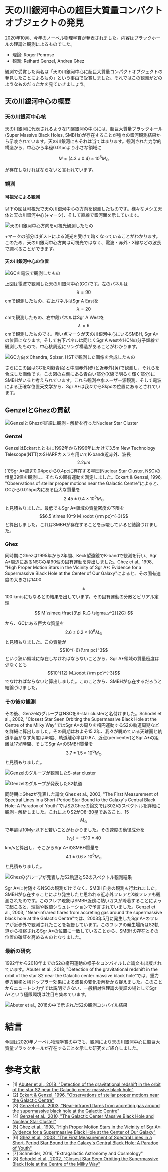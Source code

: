 
# 天の川銀河中心の超巨大質量コンパクトオブジェクトの発見

2020年10月、今年のノーベル物理学賞が発表されました。内容はブラックホールの理論と観測によるものでした。

* 理論: Roger Penrose
* 観測: Reihard Genzel, Andrea Ghez

観測で受賞した両名は「天の川銀河中心に超巨大質量コンパクトオブジェクトの発見したことによるもの」という事由で受賞しました。それではこの観測がどのようなものだったかを見ていきましょう。

## 天の川銀河中心の概要

### 天の川銀河中心核

天の川銀河に代表されるような円盤銀河の中心には、超巨大質量ブラックホール(Super Massive Black Holes, SMBHs)が存在することが種々の銀河観測結果から示唆されています。天の川銀河にもそれは当てはまります。観測された力学的構造から、中心から半径0.01pcより小さな領域に

$$
M = (4.3 \pm 0.4) \times 10^6 M_\odot
$$

が存在しなければならないと言われています。

### 観測

#### 可視光による観測

以下の図は可視光で天の川銀河中心の方向を観測したものです。様々なメシエ天体と天の川銀河中心(+マーク)、そして直線で銀河面を示しています。

![天の川銀河中心方向を可視光観測したもの](/images/gr/optical.png)

+マークの部分はダストによる減光を受けて暗くなっていることがわかります。このため、天の川銀河中心方向は可視光ではなく、電波・赤外・X線などの波長で調べることができます。

#### 天の川銀河中心の位置

![GCを電波で観測したもの](/images/gr/radio.png)

上図は電波で観測した天の川銀河中心(GC)です。左のパネルは$$\lambda = 90$$cmで観測したもの、右上パネルはSgr A Eastを$$\lambda=20$$cmで観測したもの、右中段パネルはSgr A Westを$$\lambda = 6$$cmで観測したものです。赤い点マークが天の川銀河中心にいるSMBH, Sgr A\*の位置になります。そして右下パネルは同じくSgr A westをHCNの分子輝線で観測したもので、中心核周辺にリング構造があることがわかります。

![GC方向をChandra, Spizer, HSTで観測した画像を合成したもの](/images/gr/x.png)

さらにこの図はGCをX線(青色)と中間赤外(赤)と近赤外(黄)で観測し、それらを合成した画像です。この図の右側にある青白い部分(X線で明るく輝く部分)にSMBHがいると考えられています。これら観測や水メーザー源観測、そして電波による正確な位置天文学から、Sgr A\*は我々から8kpcの位置にあるとされています。

## GenzelとGhezの貢献

![GenzelとGhezが詳細に観測・解析を行ったNuclear Star Cluster](/images/gr/nsc.png)

### Genzel

GenzelはEckartとともに1992年から1996年にかけて3.5m New Technology Telescope(NTT)のSHARPカメラを用いてK-band(近赤外、波長$$2.2\mu m$$)でSgr A\*周辺0.04pcから0.4pcに存在する星団(Nuclear Star Cluster, NSC)の恒星39個を観測し、それらの固有運動を測定しました。Eckart & Genzel, 1996, "Observations of stellar proper motions near the Galactic Centre"によると、GCから0.015pc内にある巨大な質量を$$2.45 \pm 0.4 \times 10^6 M_\odot$$と見積もりました。最低でもSgr A\*領域の質量密度の下限を$$6.5 \times 10^9 M_\odot {\rm pc}^{-3}$$と算出しました。これはSMBHが存在することを示唆していると結論づけました。

### Ghez

同時期にGhezは1995年から2年間、Keck望遠鏡でK-bandで観測を行い、Sgr A\*周辺にあるNSCの星90個の固有運動を算出しました。Ghez et al., 1998, "High Proper Motion Stars in the Vicinity of Sgr A\*: Evidence for a Supermassive Black Hole at the Center of Our Galaxy"によると、その固有速度の大きさは1400$$\pm$$100 km/sにもなるとの結果を出しています。その固有運動の分散とビリアル定理

$$
M \simeq \frac{3\pi R_G \sigma_v^2}{2G} 
$$

から、GCにある巨大な質量を$$2.6 \pm 0.2 \times 10^6 M_\odot$$と見積もりました。この質量が$$10^{-6}{\rm pc}^3$$という狭い領域に存在しなければならないことから、Sgr A\*領域の質量密度は少なくとも$$10^{12} M_\odot {\rm pc}^{-3}$$でなければならないと算出しました。このことから、SMBHが存在するだろうと結論づけました。

### その後の観測

その後、GenzelのグループはNSCをS-star clusterと名付けました。Schodel et al., 2002, "Closest Star Seen Orbiting the Supermassive Black Hole at the Centre of the Milky Way"ではSgr A\*の周りを楕円運動するS2の軌道周期などを詳細に算出しました。その周期はおよそ15.2年、我々が眺めている天球面と軌道平面がなす角度は46度、軌道離心率は0.87、近点(pericenter)とSgr A\*の距離は17光時間、そしてSgr A\*のSMBH質量を$$3.7 \pm 1.5 \times 10^6 M_\odot$$と見積もりました。

![Genzelのグループが観測したS-star cluster](/images/gr/s_cluster.png) 

![Genzelのグループが発表したS2軌道](/images/gr/s2_genzel.png)

同時期にGhezが発表した論文 Ghez et al., 2003, "The First Measurement of Spectral Lines in a Short-Period Star Bound to the Galaxy's Central Black Hole: A Paradox of Youth"ではS2(Ghezの論文ではS02)のスペクトルを詳細に観測・解析しました。これによりS2がO8-B0星であること、15$$M_\odot$$で年齢は10Myr以下と若いことがわかりました。その速度の動径成分を$$\langle v_z \rangle = -510 \pm 40$$km/sと算出し、そこからSgr A\*のSMBH質量を$$4.1 \pm 0.6 \times 10^6 M_\odot$$と見積もりました。

![Ghezのグループが発表したS2軌道とS2のスペクトル観測結果](/images/gr/s2_ghez.png)

Sgr A\*に付随するNSCの観測だけでなく、SMBH自身の観測も行われました。SMBHが存在することにより発生したと思われる近赤外フレアとX線フレアも観測されたのです。このフレア現象はSMBH近傍に熱いガスが降着することによって起こると、理論や数値シミュレーションで予言されていました。Genzel et al., 2003, "Near-infrared flares from accreting gas around the supermassive black hole at the Galactic Centre"では、2003年5月に発生したSgr A\*のフレアが近赤外で観測されたことを報告しています。このフレアの発生場所はS2軌道から推察されるSgr A\*の位置に一致していることから、SMBHの存在とその位置の確証を高めるものとなりました。

### 最新の研究

1992年から2018年までのS2の楕円運動の様子をコンパイルした論文も出版されています。Abuter et al., 2018, "Detection of the gravitational redshift in the orbit of the star S2 near the Galactic center massive black hole"では、重力赤方偏移と横ドップラー効果による波長の変化を解析から捉えました。このことからニュートン力学では説明できない、一般相対性理論の実証の場としてSgr A\*という極限環境は注目を集めています。

![Abuter et al., 2018の中で示されたS2の観測コンパイル結果](/images/gr/abuter.png)

# 結言

今回は2020年ノーベル物理学賞の中でも、観測により天の川銀河中心に超巨大質量ブラックホールが存在することを示した研究をご紹介しました。

# 参考文献

* [1] [Abuter et al., 2018, "Detection of the gravitational redshift in the orbit of the star S2 near the Galactic center massive black hole"](https://arxiv.org/abs/1807.09409)
* [2] [Eckart & Genzel, 1996, "Observations of stellar proper motions near the Galactic Centre"](https://www.nature.com/articles/383415a0)
* [3] [Genzel et al., 2003, "Near-infrared flares from accreting gas around the supermassive black hole at the Galactic Centre"](https://www.nature.com/articles/nature02065)
* [4] [Genzel et al., 2010, "The Galactic Center Massive Black Hole and Nuclear Star Cluster"](https://arxiv.org/abs/1006.0064)
* [5] [Ghez et al., 1998, "High Proper Motion Stars in the Vicinity of Sgr A\*: Evidence for a Supermassive Black Hole at the Center of Our Galaxy"](https://iopscience.iop.org/article/10.1086/306528)
* [6] [Ghez et al., 2003, "The First Measurement of Spectral Lines in a Short-Period Star Bound to the Galaxy's Central Black Hole: A Paradox of Youth"](https://iopscience.iop.org/article/10.1086/374804)
* [7] Schneider, 2016, "Extragalactic Astronomy and Cosmology"
* [8] [Schodel et al., 2002, "Closest Star Seen Orbiting the Supermassive Black Hole at the Centre of the Milky Way"](https://arxiv.org/abs/astro-ph/0210426)

